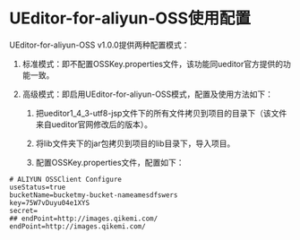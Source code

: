 UEditor-for-aliyun-OSS使用配置
=====
UEditor-for-aliyun-OSS v1.0.0提供两种配置模式：

1. 标准模式：即不配置OSSKey.properties文件，该功能同ueditor官方提供的功能一致。

2. 高级模式：即启用UEditor-for-aliyun-OSS模式，配置及使用方法如下：

    1) 把ueditor1_4_3-utf8-jsp文件下的所有文件拷贝到项目的目录下（该文件来自ueditor官网修改后的版本）。

    2) 将lib文件夹下的jar包拷贝到项目的lib目录下，导入项目。

    3) 配置OSSKey.properties文件，配置如下：

```
# ALIYUN OSSClient Configure 
useStatus=true
bucketName=bucketmy-bucket-nameamesdfswers
key=75W7vDuyu04e1XYS
secret=
## endPoint=http://images.qikemi.com/
endPoint=http://images.qikemi.com/

```
